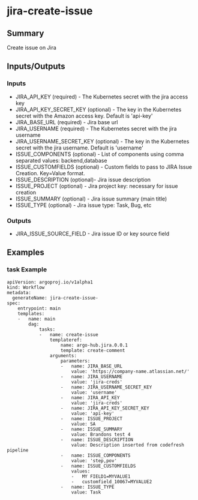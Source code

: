 # jira-create-issue

## Summary
Create issue on Jira

## Inputs/Outputs

### Inputs
* JIRA_API_KEY (required) - The Kubernetes secret with the jira access key
* JIRA_API_KEY_SECRET_KEY (optional) - The key in the Kubernetes secret with the Amazon access key. Default is 'api-key'
* JIRA_BASE_URL (required) - Jira base url
* JIRA_USERNAME (required) - The Kubernetes secret with the jira username
* JIRA_USERNAME_SECRET_KEY (optional) - The key in the Kubernetes secret with the jira username. Default is 'username'
* ISSUE_COMPONENTS (optional) - List of components using comma separated values: backend,database
* ISSUE_CUSTOMFIELDS (optional) - Custom fields to pass to JIRA Issue Creation. Key=Value format.
* ISSUE_DESCRIPTION (optional)- Jira issue description
* ISSUE_PROJECT (optional) - Jira project key: necessary for issue creation
* ISSUE_SUMMARY (optional) - Jira issue summary (main title)
* ISSUE_TYPE (optional) - Jira issue type: Task, Bug, etc

### Outputs
* JIRA_ISSUE_SOURCE_FIELD - Jira issue ID or key source field

## Examples

### task Example
```
apiVersion: argoproj.io/v1alpha1
kind: Workflow
metadata:
  generateName: jira-create-issue-
spec:
    entrypoint: main
    templates:
    -   name: main
        dag:
            tasks:
            -   name: create-issue
                templateref:
                    name: argo-hub.jira.0.0.1
                    template: create-comment
                arguments:
                    parameters:
                    -   name: JIRA_BASE_URL
                        value: 'https://company-name.atlassian.net/'
                    -   name: JIRA_USERNAME
                        value: 'jira-creds'
                    -   name: JIRA_USERNAME_SECRET_KEY
                        value: 'username'
                    -   name: JIRA_API_KEY
                        value: 'jira-creds'
                    -   name: JIRA_API_KEY_SECRET_KEY
                        value: 'api-key'
                    -   name: ISSUE_PROJECT
                        value: SA
                    -   name: ISSUE_SUMMARY
                        value: Brandons test 4
                    -   name: ISSUE_DESCRIPTION
                        value: Description inserted from codefresh pipeline
                    -   name: ISSUE_COMPONENTS
                        value: 'step,pov'
                    -   name: ISSUE_CUSTOMFIELDS
                        values:
                        -   MY FIELD1=MYVALUE1
                        -   customfield_10067=MYVALUE2
                    -   name: ISSUE_TYPE
                        value: Task
```
